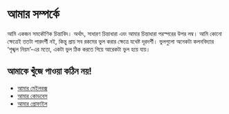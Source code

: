 # আমার সম্পর্কে

আমি একজন সমকৌণিক চিন্তাবিদ। অর্থাৎ, সাধারণ চিন্তাধারা এবং আমার চিন্তাধারা পরস্পরের উপর লম্ব। আমি কোনো ক্ষেত্রেই ততটা পারদর্শী নই, কিন্তু প্রায় সব রকমের ভুল করার ক্ষেত্রে যথেষ্ট দূরদর্শী। ভুলগুলো অনেকটা কলনবিদ্যার ‘শৃঙ্খল নিয়ম’-এর মতো, একটা ভুল ঠিক করতে গিয়ে আরেকটা ভুল হয়ে যায়।

## আমাকে খুঁজে পাওয়া কঠিন নয়!

- [আমার মেইলবক্স](mailto:zero.ground312@passfwd.com)
- [আমার কোডবেস](https://github.com/shuddho-sharaf)
- [আমার প্রোফাইল](https://www.linkedin.com/in/shuddhosharaf)
